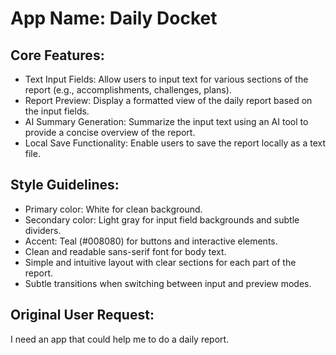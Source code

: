 # **App Name**: Daily Docket

## Core Features:

- Text Input Fields: Allow users to input text for various sections of the report (e.g., accomplishments, challenges, plans).
- Report Preview: Display a formatted view of the daily report based on the input fields.
- AI Summary Generation: Summarize the input text using an AI tool to provide a concise overview of the report.
- Local Save Functionality: Enable users to save the report locally as a text file.

## Style Guidelines:

- Primary color: White for clean background.
- Secondary color: Light gray for input field backgrounds and subtle dividers.
- Accent: Teal (#008080) for buttons and interactive elements.
- Clean and readable sans-serif font for body text.
- Simple and intuitive layout with clear sections for each part of the report.
- Subtle transitions when switching between input and preview modes.

## Original User Request:
I need an app that could help me to do a daily report.
  